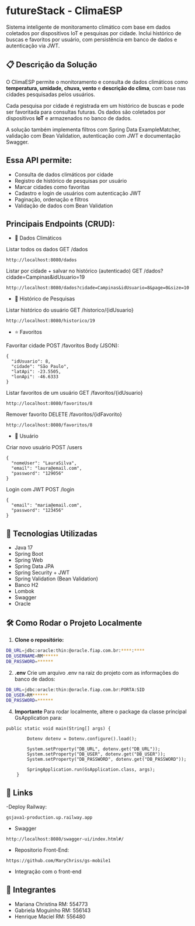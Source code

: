 # futureStack - ClimaESP

Sistema inteligente de monitoramento climático com base em dados coletados por dispositivos IoT e pesquisas por cidade. Inclui histórico de buscas e favoritos por usuário, com persistência em banco de dados e autenticação via JWT.

## 📋 Descrição da Solução

O ClimaESP permite o monitoramento e consulta de dados climáticos como **temperatura, umidade, chuva, vento** e **descrição do clima**, com base nas cidades pesquisadas pelos usuários.

Cada pesquisa por cidade é registrada em um histórico de buscas e pode ser favoritada para consultas futuras. Os dados são coletados por dispositivos **IoT** e armazenados no banco de dados.

A solução também implementa filtros com Spring Data ExampleMatcher, validação com Bean Validation, autenticação com JWT e documentação Swagger.

## Essa API permite:

- Consulta de dados climáticos por cidade
- Registro de histórico de pesquisas por usuário
- Marcar cidades como favoritas
- Cadastro e login de usuários com autenticação JWT
- Paginação, ordenação e filtros
- Validação de dados com Bean Validation

## Principais Endpoints (CRUD):

- 🌆 Dados Climáticos

Listar todos os dados
GET /dados

```
http://localhost:8080/dados
```

Listar por cidade + salvar no histórico (autenticado)
GET /dados?cidade=Campinas&idUsuario=19

```
http://localhost:8080/dados?cidade=Campinas&idUsuario=8&page=0&size=10
```

- 💾 Histórico de Pesquisas

Listar histórico do usuário
GET /historico/{idUsuario}

```
http://localhost:8080/historico/19
```

- ⭐ Favoritos

Favoritar cidade
POST /favoritos
Body (JSON):

```
{
  "idUsuario": 8,
  "cidade": "São Paulo",
  "latApi": -23.5505,
  "lonApi": -46.6333
}
```

Listar favoritos de um usuário
GET /favoritos/{idUsuario}

```
http://localhost:8080/favoritos/8
```

Remover favorito
DELETE /favoritos/{idFavorito}

```
http://localhost:8080/favoritos/8
```

- 👤 Usuário

Criar novo usuário
POST /users

```
{
  "nomeUser": "LauraSilva",
  "email": "laura@email.com",
  "password": "129056"
}
```

Login com JWT
POST /login

```
{
  "email": "maria@email.com",
  "password": "123456"
}
```

## 🚀 Tecnologias Utilizadas

- Java 17
- Spring Boot 
- Spring Web
- Spring Data JPA
- Spring Security + JWT
- Spring Validation (Bean Validation)
- Banco H2
- Lombok
- Swagger
- Oracle

## 🛠️ Como Rodar o Projeto Localmente

1. **Clone o repositório:**

```bash
DB_URL=jdbc:oracle:thin:@oracle.fiap.com.br:****:****
DB_USERNAME=RM******
DB_PASSWORD=******
```

2. **.env**
Crie um arquivo .env na raiz do projeto com as informações do banco de dados:

```bash
DB_URL=jdbc:oracle:thin:@oracle.fiap.com.br:PORTA:SID
DB_USER=RM******
DB_PASSWORD=******
```

4. **Importante**
Para rodar localmente, altere o package da classe principal GsApplication para:

```
public static void main(String[] args) {

        Dotenv dotenv = Dotenv.configure().load();

        System.setProperty("DB_URL", dotenv.get("DB_URL"));
        System.setProperty("DB_USER", dotenv.get("DB_USER"));
        System.setProperty("DB_PASSWORD", dotenv.get("DB_PASSWORD"));

        SpringApplication.run(GsApplication.class, args);
    }
```

## 🧠 Links

-Deploy Railway:
```
gsjava1-production.up.railway.app
```

- Swagger
```
http://localhost:8080/swagger-ui/index.html#/
```

- Repositorio Front-End:
```
https://github.com/MaryChriss/gs-mobile1
```

- Integração com o front-end
  
## 👥 Integrantes

- Mariana Christina RM: 554773
- Gabriela Moguinho RM: 556143
- Henrique Maciel RM: 556480
